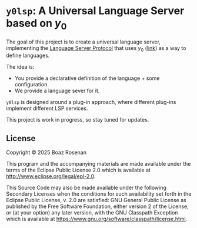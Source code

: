 # `y0lsp`: A Universal Language Server based on $y_0$

The goal of this project is to create a universal language server, implementing
the [Language Server
Protocol](https://microsoft.github.io/language-server-protocol/) that uses $y_0$
([link](../)) as a way to define languages.

The idea is:

* You provide a declarative definition of the language + some configuration.
* We provide a language sever for it.

`y0lsp` is designed around a plug-in approach, where different plug-ins
implement different LSP services.

This project is work in progress, so stay tuned for updates.

## License

Copyright © 2025 Boaz Rosenan

This program and the accompanying materials are made available under the
terms of the Eclipse Public License 2.0 which is available at
http://www.eclipse.org/legal/epl-2.0.

This Source Code may also be made available under the following Secondary
Licenses when the conditions for such availability set forth in the Eclipse
Public License, v. 2.0 are satisfied: GNU General Public License as published by
the Free Software Foundation, either version 2 of the License, or (at your
option) any later version, with the GNU Classpath Exception which is available
at https://www.gnu.org/software/classpath/license.html.
